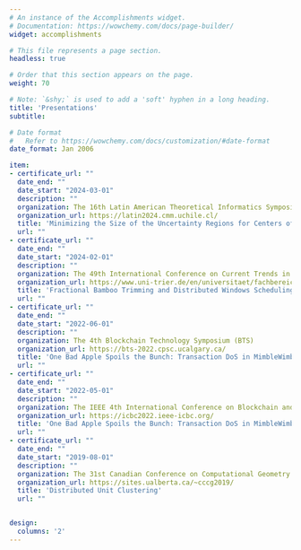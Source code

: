 ```yaml
---
# An instance of the Accomplishments widget.
# Documentation: https://wowchemy.com/docs/page-builder/
widget: accomplishments

# This file represents a page section.
headless: true

# Order that this section appears on the page.
weight: 70

# Note: `&shy;` is used to add a 'soft' hyphen in a long heading.
title: 'Presentations'
subtitle:

# Date format
#   Refer to https://wowchemy.com/docs/customization/#date-format
date_format: Jan 2006

item:
- certificate_url: ""
  date_end: ""
  date_start: "2024-03-01"
  description: ""
  organization: The 16th Latin American Theoretical Informatics Symposium (LATIN)
  organization_url: https://latin2024.cmm.uchile.cl/
  title: 'Minimizing the Size of the Uncertainty Regions for Centers of Moving Entities'
  url: ""
- certificate_url: ""
  date_end: ""
  date_start: "2024-02-01"
  description: ""
  organization: The 49th International Conference on Current Trends in Theory and Practice of Computer Science (SOFSEM)
  organization_url: https://www.uni-trier.de/en/universitaet/fachbereiche-faecher/fachbereich-iv/faecher/informatikwissenschaften/professuren/theoretische-informatik/research/conferences-and-workshops/sofsem-2024
  title: 'Fractional Bamboo Trimming and Distributed Windows Scheduling'
  url: ""
- certificate_url: ""
  date_end: ""
  date_start: "2022-06-01"
  description: ""
  organization: The 4th Blockchain Technology Symposium (BTS)
  organization_url: https://bts-2022.cpsc.ucalgary.ca/
  title: 'One Bad Apple Spoils the Bunch: Transaction DoS in MimbleWimble Blockchains'
  url: ""
- certificate_url: ""
  date_end: ""
  date_start: "2022-05-01"
  description: ""
  organization: The IEEE 4th International Conference on Blockchain and Cryptocurrency (ICBC)
  organization_url: https://icbc2022.ieee-icbc.org/
  title: 'One Bad Apple Spoils the Bunch: Transaction DoS in MimbleWimble Blockchains'
  url: ""
- certificate_url: ""
  date_end: ""
  date_start: "2019-08-01"
  description: ""
  organization: The 31st Canadian Conference on Computational Geometry (CCCG)
  organization_url: https://sites.ualberta.ca/~cccg2019/
  title: 'Distributed Unit Clustering'
  url: ""


design:
  columns: '2' 
---
```

